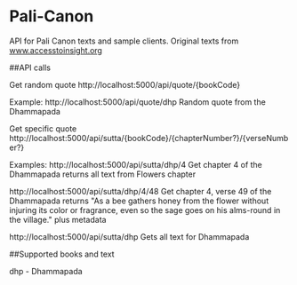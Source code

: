 # Pali-Canon
API for Pali Canon texts and sample clients. Original texts from www.accesstoinsight.org

##API calls

Get random quote
http://localhost:5000/api/quote/{bookCode}

Example: 
http://localhost:5000/api/quote/dhp
Random quote from the Dhammapada

Get specific quote
http://localhost:5000/api/sutta/{bookCode}/{chapterNumber?}/{verseNumber?}

Examples:
http://localhost:5000/api/sutta/dhp/4
Get chapter 4 of the Dhammapada
returns all text from Flowers chapter

http://localhost:5000/api/sutta/dhp/4/48
Get chapter 4, verse 49 of the Dhammapada 
returns "As a bee gathers honey from the flower without injuring its 
color or fragrance, even so the sage goes on his alms-round in the village."
plus metadata

http://localhost:5000/api/sutta/dhp
Gets all text for Dhammapada

##Supported books and text

dhp - Dhammapada
